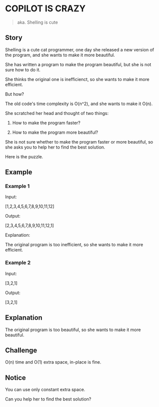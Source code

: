 # **COPILOT IS CRAZY**

> aka. Shelling is cute

## Story

Shelling is a cute cat programmer, one day she released a new version of the program, and she wants to make it more beautiful.

She has written a program to make the program beautiful, but she is not sure how to do it.

She thinks the original one is inefficienct, so she wants to make it more efficient.

But how?

The old code's time complexity is O(n^2), and she wants to make it O(n).

She scratched her head and thought of two things:

1. How to make the program faster?

2. How to make the program more beautiful?

She is not sure whether to make the program faster or more beautiful, so she asks you to help her to find the best solution.

Here is the puzzle.

## Example

### Example 1

Input:

[1,2,3,4,5,6,7,8,9,10,11,12]

Output:

[2,3,4,5,6,7,8,9,10,11,12,1]

Explanation:

The original program is too inefficient, so she wants to make it more efficient.

### Example 2

Input:

[3,2,1]

Output:

[3,2,1]

## Explanation

The original program is too beautiful, so she wants to make it more beautiful.

## Challenge

O(n) time and O(1) extra space, in-place is fine.

## Notice

You can use only constant extra space.

Can you help her to find the best solution?
